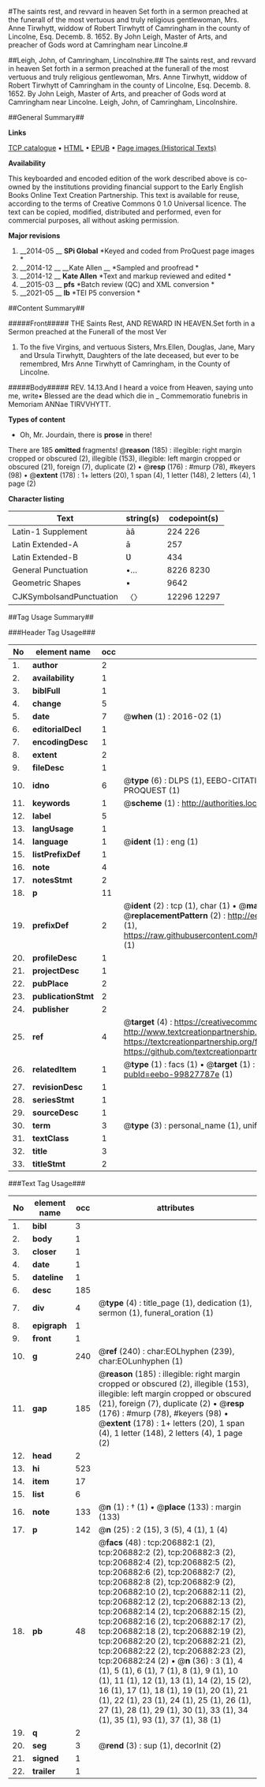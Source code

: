#The saints rest, and revvard in heaven Set forth in a sermon preached at the funerall of the most vertuous and truly religious gentlewoman, Mrs. Anne Tirwhytt, widdow of Robert Tirwhytt of Camringham in the county of Lincolne, Esq. Decemb. 8. 1652. By John Leigh, Master of Arts, and preacher of Gods word at Camringham near Lincolne.#

##Leigh, John, of Camringham, Lincolnshire.##
The saints rest, and revvard in heaven Set forth in a sermon preached at the funerall of the most vertuous and truly religious gentlewoman, Mrs. Anne Tirwhytt, widdow of Robert Tirwhytt of Camringham in the county of Lincolne, Esq. Decemb. 8. 1652. By John Leigh, Master of Arts, and preacher of Gods word at Camringham near Lincolne.
Leigh, John, of Camringham, Lincolnshire.

##General Summary##

**Links**

[TCP catalogue](http://www.ota.ox.ac.uk/tcp/)  • 
[HTML](http://tei.it.ox.ac.uk/tcp/Texts-HTML/free/B25/B25756.html)  • 
[EPUB](http://tei.it.ox.ac.uk/tcp/Texts-EPUB/free/B25/B25756.epub) • 
[Page images (Historical Texts)](https://historicaltexts.jisc.ac.uk/eebo-99827787e)

**Availability**

This keyboarded and encoded edition of the work described above is co-owned by the
    institutions providing financial support to the Early English Books Online Text Creation
    Partnership. This text is available for reuse, according to the terms of  Creative Commons 0 1.0 Universal
    licence. The text can be copied, modified, distributed and performed, even for commercial
    purposes, all without asking permission.

**Major revisions**

1. __2014-05 __ __SPi Global__ *Keyed and coded from ProQuest page images *
1. __2014-12 __ __Kate Allen __ *Sampled and proofread *
1. __2014-12 __ __Kate Allen__ *Text and markup reviewed and edited *
1. __2015-03 __ __pfs__ *Batch review (QC) and XML conversion *
1. __2021-05 __ __lb__ *TEI P5 conversion *

##Content Summary##

#####Front#####
THE Saints Rest, AND REWARD IN HEAVEN.Set forth in a Sermon preached at the Funerall of the most Ver
1. To the five Virgins, and vertuous Sisters, Mrs.Ellen, Douglas, Jane, Mary and Ʋrsula Tirwhytt, Daughters of the late deceased, but ever to be remembred, Mrs Anne Tirwhytt of Camringham, in the County of Lincolne.

#####Body#####
REV. 14.13.And I heard a voice from Heaven, saying unto me, write▪ Blessed are the dead which die in
    _ Commemoratio funebris in Memoriam ANNae TIRVVHYTT.

**Types of content**

  * Oh, Mr. Jourdain, there is **prose** in there!

There are 185 **omitted** fragments! 
 @__reason__ (185) : illegible: right margin cropped or obscured (2), illegible (153), illegible: left margin cropped or obscured (21), foreign (7), duplicate (2)  •  @__resp__ (176) : #murp (78), #keyers (98)  •  @__extent__ (178) : 1+ letters (20), 1 span (4), 1 letter (148), 2 letters (4), 1 page (2)

**Character listing**


|Text|string(s)|codepoint(s)|
|---|---|---|
|Latin-1 Supplement|àâ|224 226|
|Latin Extended-A|ā|257|
|Latin Extended-B|Ʋ|434|
|General Punctuation|•…|8226 8230|
|Geometric Shapes|▪|9642|
|CJKSymbolsandPunctuation|〈〉|12296 12297|

##Tag Usage Summary##

###Header Tag Usage###

|No|element name|occ|attributes|
|---|---|---|---|
|1.|__author__|2||
|2.|__availability__|1||
|3.|__biblFull__|1||
|4.|__change__|5||
|5.|__date__|7| @__when__ (1) : 2016-02 (1)|
|6.|__editorialDecl__|1||
|7.|__encodingDesc__|1||
|8.|__extent__|2||
|9.|__fileDesc__|1||
|10.|__idno__|6| @__type__ (6) : DLPS (1), EEBO-CITATION (1), VID (1), EEBO-PROQUEST (1), STC (1), PROQUEST (1)|
|11.|__keywords__|1| @__scheme__ (1) : http://authorities.loc.gov/ (1)|
|12.|__label__|5||
|13.|__langUsage__|1||
|14.|__language__|1| @__ident__ (1) : eng (1)|
|15.|__listPrefixDef__|1||
|16.|__note__|4||
|17.|__notesStmt__|2||
|18.|__p__|11||
|19.|__prefixDef__|2| @__ident__ (2) : tcp (1), char (1)  •  @__matchPattern__ (2) : ([0-9\-]+):([0-9IVX]+) (1), (.+) (1)  •  @__replacementPattern__ (2) : http://eebo.chadwyck.com/downloadtiff?vid=$1&page=$2 (1), https://raw.githubusercontent.com/textcreationpartnership/Texts/master/tcpchars.xml#$1 (1)|
|20.|__profileDesc__|1||
|21.|__projectDesc__|1||
|22.|__pubPlace__|2||
|23.|__publicationStmt__|2||
|24.|__publisher__|2||
|25.|__ref__|4| @__target__ (4) : https://creativecommons.org/publicdomain/zero/1.0/ (1), http://www.textcreationpartnership.org/docs/. (1), https://textcreationpartnership.org/faq/#faq05 (1), https://github.com/textcreationpartnership (1)|
|26.|__relatedItem__|1| @__type__ (1) : facs (1)  •  @__target__ (1) : https://data.historicaltexts.jisc.ac.uk/view?pubId=eebo-99827787e (1)|
|27.|__revisionDesc__|1||
|28.|__seriesStmt__|1||
|29.|__sourceDesc__|1||
|30.|__term__|3| @__type__ (3) : personal_name (1), uniform_title (1), topical_term (1)|
|31.|__textClass__|1||
|32.|__title__|3||
|33.|__titleStmt__|2||


###Text Tag Usage###

|No|element name|occ|attributes|
|---|---|---|---|
|1.|__bibl__|3||
|2.|__body__|1||
|3.|__closer__|1||
|4.|__date__|1||
|5.|__dateline__|1||
|6.|__desc__|185||
|7.|__div__|4| @__type__ (4) : title_page (1), dedication (1), sermon (1), funeral_oration (1)|
|8.|__epigraph__|1||
|9.|__front__|1||
|10.|__g__|240| @__ref__ (240) : char:EOLhyphen (239), char:EOLunhyphen (1)|
|11.|__gap__|185| @__reason__ (185) : illegible: right margin cropped or obscured (2), illegible (153), illegible: left margin cropped or obscured (21), foreign (7), duplicate (2)  •  @__resp__ (176) : #murp (78), #keyers (98)  •  @__extent__ (178) : 1+ letters (20), 1 span (4), 1 letter (148), 2 letters (4), 1 page (2)|
|12.|__head__|2||
|13.|__hi__|523||
|14.|__item__|17||
|15.|__list__|6||
|16.|__note__|133| @__n__ (1) : † (1)  •  @__place__ (133) : margin (133)|
|17.|__p__|142| @__n__ (25) : 2 (15), 3 (5), 4 (1), 1 (4)|
|18.|__pb__|48| @__facs__ (48) : tcp:206882:1 (2), tcp:206882:2 (2), tcp:206882:3 (2), tcp:206882:4 (2), tcp:206882:5 (2), tcp:206882:6 (2), tcp:206882:7 (2), tcp:206882:8 (2), tcp:206882:9 (2), tcp:206882:10 (2), tcp:206882:11 (2), tcp:206882:12 (2), tcp:206882:13 (2), tcp:206882:14 (2), tcp:206882:15 (2), tcp:206882:16 (2), tcp:206882:17 (2), tcp:206882:18 (2), tcp:206882:19 (2), tcp:206882:20 (2), tcp:206882:21 (2), tcp:206882:22 (2), tcp:206882:23 (2), tcp:206882:24 (2)  •  @__n__ (36) : 3 (1), 4 (1), 5 (1), 6 (1), 7 (1), 8 (1), 9 (1), 10 (1), 11 (1), 12 (1), 13 (1), 14 (2), 15 (2), 16 (1), 17 (1), 18 (1), 19 (1), 20 (1), 21 (1), 22 (1), 23 (1), 24 (1), 25 (1), 26 (1), 27 (1), 28 (1), 29 (1), 30 (1), 33 (1), 34 (1), 35 (1), 93 (1), 37 (1), 38 (1)|
|19.|__q__|2||
|20.|__seg__|3| @__rend__ (3) : sup (1), decorInit (2)|
|21.|__signed__|1||
|22.|__trailer__|1||
